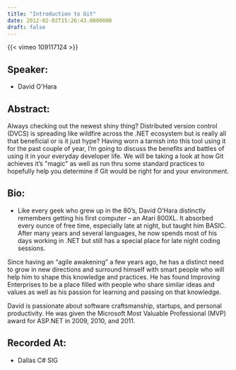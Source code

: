 ```yaml
---
title: "Introduction to Git"
date: 2012-02-02T15:26:43.0000000
draft: false
---
```


{{< vimeo 109117124 >}}

## Speaker:

 - David O'Hara

## Abstract:

<p>Always checking out the newest shiny thing? Distributed version control (DVCS) is spreading like wildfire across the .NET ecosystem but is really all that beneficial or is it just hype? Having worn a tarnish into this tool using it for the past couple of year, I’m going to discuss the benefits and battles of using it in your everyday developer life. We will be taking a look at how Git achieves it’s "magic" as well as run thru some standard practices to hopefully help you determine if Git would be right for and your environment.</p>

## Bio:

 - <p>Like every geek who grew up in the 80’s, David O’Hara distinctly remembers getting his first computer – an Atari 800XL. It absorbed every ounce of free time, especially late at night, but taught him BASIC. After many years and several languages, he now spends most of his days working in .NET but still has a special place for late night coding sessions.
Since having an “agile awakening” a few years ago, he has a distinct need to grow in new directions and surround himself with smart people who will help him to shape this knowledge and practices. He has found Improving Enterprises to be a place filled with people who share similar ideas and values as well as his passion for learning and passing on that knowledge.</p><p>
David is passionate about software craftsmanship, startups, and personal productivity. He was given the Microsoft Most Valuable Professional (MVP) award for ASP.NET  in 2009, 2010, and 2011.</p>

## Recorded At:

 - Dallas C# SIG

